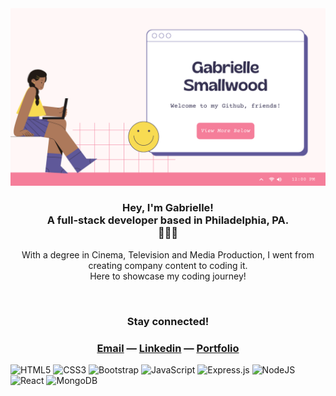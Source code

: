 <img src="Github Header.png">


<h3 align="center">Hey, I'm Gabrielle!
  <br> A full-stack developer based in Philadelphia, PA. <br> 👩🏽‍💻 </h3>
<p align="center">With a degree in Cinema, Television and Media Production, I went from creating company content to coding it. <br> Here to showcase my coding journey!</p><br>

<h3 align="center">Stay connected!</h3>
<h3 align="center"><a href="mailto:smallwoodgabrielle@gmail.com">Email</a> — <a href="https://www.linkedin.com/in/gabriellesmallwood/">Linkedin</a> — <a href="https://gabriellesmallwood.netlify.app/">Portfolio</a></h3>


![HTML5](https://img.shields.io/badge/html5-%23E34F26.svg?style=for-the-badge&logo=html5&logoColor=white)
![CSS3](https://img.shields.io/badge/css3-%231572B6.svg?style=for-the-badge&logo=css3&logoColor=white)
![Bootstrap](https://img.shields.io/badge/bootstrap-%23563D7C.svg?style=for-the-badge&logo=bootstrap&logoColor=white)
![JavaScript](https://img.shields.io/badge/javascript-%23323330.svg?style=for-the-badge&logo=javascript&logoColor=%23F7DF1E)
![Express.js](https://img.shields.io/badge/express.js-%23404d59.svg?style=for-the-badge&logo=express&logoColor=%2361DAFB)
![NodeJS](https://img.shields.io/badge/node.js-6DA55F?style=for-the-badge&logo=node.js&logoColor=white)
![React](https://img.shields.io/badge/react-%2320232a.svg?style=for-the-badge&logo=react&logoColor=%2361DAFB)
![MongoDB](https://img.shields.io/badge/MongoDB-%234ea94b.svg?style=for-the-badge&logo=mongodb&logoColor=white)


<!---
command-gab/command-gab is a ✨ special ✨ repository because its `README.md` (this file) appears on your GitHub profile.
You can click the Preview link to take a look at your changes.
--->
